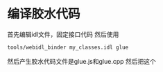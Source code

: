 # 编译胶水代码

首先编辑idl文件，固定接口代码
然后使用 
```bash
tools/webidl_binder my_classes.idl glue
```

然后产生胶水代码文件是glue.js和glue.cpp
然后把这个